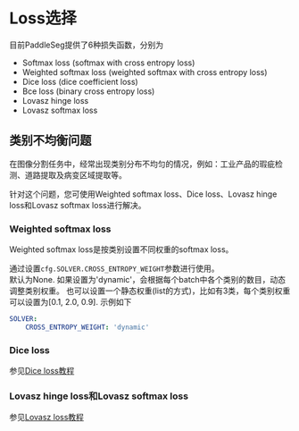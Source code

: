# Loss选择

目前PaddleSeg提供了6种损失函数，分别为
- Softmax loss (softmax with cross entropy loss)
- Weighted softmax loss (weighted softmax with cross entropy loss)
- Dice loss (dice coefficient loss)
- Bce loss (binary cross entropy loss)
- Lovasz hinge loss
- Lovasz softmax loss

## 类别不均衡问题
在图像分割任务中，经常出现类别分布不均匀的情况，例如：工业产品的瑕疵检测、道路提取及病变区域提取等。

针对这个问题，您可使用Weighted softmax loss、Dice loss、Lovasz hinge loss和Lovasz softmax loss进行解决。

### Weighted softmax loss
Weighted softmax loss是按类别设置不同权重的softmax loss。

通过设置`cfg.SOLVER.CROSS_ENTROPY_WEIGHT`参数进行使用。  
默认为None. 如果设置为'dynamic'，会根据每个batch中各个类别的数目，动态调整类别权重。
也可以设置一个静态权重(list的方式)，比如有3类，每个类别权重可以设置为[0.1, 2.0, 0.9]. 示例如下
```yaml
SOLVER:
    CROSS_ENTROPY_WEIGHT: 'dynamic'
```

### Dice loss
参见[Dice loss教程](./dice_loss.md)

### Lovasz hinge loss和Lovasz softmax loss
参见[Lovasz loss教程](./lovasz_loss.md)
